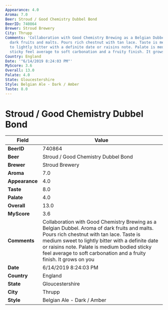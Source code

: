 ```yaml
---
Appearance: 4.0
Aroma: 7.0
Beer: Stroud / Good Chemistry Dubbel Bond
BeerID: 740864
Brewer: Stroud Brewery
City: Thrupp
Comments: 'Collaboration with Good Chemistry Brewing as a Belgian Dubbel. Aroma of
  dark fruits and malts. Pours rich chestnut with tan lace. Taste is medium sweet
  to lightly bitter with a definite date or raisins note. Palate is medium bodied
  sticky feel average to soft carbonation and a fruity finish. It grows on you  '
Country: England
Date: '"6/14/2019 8:24:03 PM"'
MyScore: 3.6
Overall: 13.0
Palate: 4.0
State: Gloucestershire
Style: Belgian Ale - Dark / Amber
Taste: 8.0
---
```


# Stroud / Good Chemistry Dubbel Bond

| Field         | Value |
|---------------|-------|
| **BeerID** | 740864 |
| **Beer** | Stroud / Good Chemistry Dubbel Bond |
| **Brewer** | Stroud Brewery |
| **Aroma** | 7.0 |
| **Appearance** | 4.0 |
| **Taste** | 8.0 |
| **Palate** | 4.0 |
| **Overall** | 13.0 |
| **MyScore** | 3.6 |
| **Comments** | Collaboration with Good Chemistry Brewing as a Belgian Dubbel. Aroma of dark fruits and malts. Pours rich chestnut with tan lace. Taste is medium sweet to lightly bitter with a definite date or raisins note. Palate is medium bodied sticky feel average to soft carbonation and a fruity finish. It grows on you   |
| **Date** | 6/14/2019 8:24:03 PM |
| **Country** | England |
| **State** | Gloucestershire |
| **City** | Thrupp |
| **Style** | Belgian Ale - Dark / Amber |
